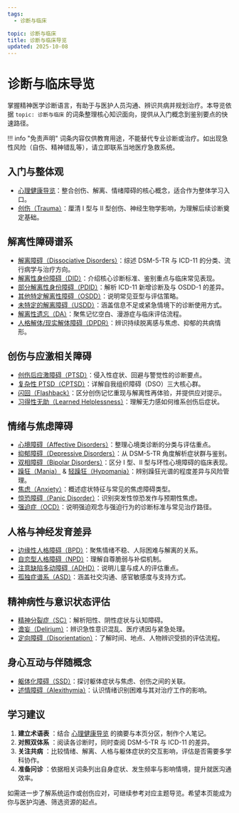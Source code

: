 ```yaml
---
tags:
  - 诊断与临床

topic: 诊断与临床
title: 诊断与临床导览
updated: 2025-10-08
---
```


# 诊断与临床导览

掌握精神医学诊断语言，有助于与医护人员沟通、辨识共病并规划治疗。本导览依据 `topic: 诊断与临床` 的词条整理核心知识面向，提供从入门概念到鉴别要点的快速路径。

!!! info "免责声明"
    词条内容仅供教育用途，不能替代专业诊断或治疗。如出现急性风险（自伤、精神错乱等），请立即联系当地医疗急救系统。

## 入门与整体观

- [心理健康导览](Mental-Health-Guide.md)：整合创伤、解离、情绪障碍的核心概念，适合作为整体学习入口。
- [创伤（Trauma）](Trauma.md)：厘清 I 型与 II 型创伤、神经生物学影响，为理解后续诊断奠定基础。

## 解离性障碍谱系

- [解离障碍（Dissociative Disorders）](Dissociative-Disorders.md)：综述 DSM-5-TR 与 ICD-11 的分类、流行病学与治疗方向。
- [解离性身份障碍（DID）](DID.md)：介绍核心诊断标准、鉴别重点与临床常见表现。
- [部分解离性身份障碍（PDID）](Partial-Dissociative-Identity-Disorder-PDID.md)：解析 ICD-11 新增诊断及与 OSDD-1 的差异。
- [其他特定解离性障碍（OSDD）](OSDD.md)：说明常见亚型与评估策略。
- [未特定的解离障碍（USDD）](Unspecified-Dissociative-Disorder-USDD.md)：涵盖信息不足或紧急情境下的诊断使用方式。
- [解离性遗忘（DA）](Dissociative-Amnesia-DA.md)：聚焦记忆空白、漫游症与临床评估流程。
- [人格解体/现实解体障碍（DPDR）](Depersonalization-Derealization-Disorder-DPDR.md)：辨识持续脱离感与焦虑、抑郁的共病情形。

## 创伤与应激相关障碍

- [创伤后应激障碍（PTSD）](PTSD.md)：侵入性症状、回避与警觉性的诊断要点。
- [复杂性 PTSD（CPTSD）](CPTSD.md)：详解自我组织障碍（DSO）三大核心群。
- [闪回（Flashback）](Flashback.md)：区分创伤记忆重现与解离性再体验，并提供应对提示。
- [习得性无助（Learned Helplessness）](Learned-Helplessness.md)：理解无力感如何维系创伤后症状。

## 情绪与焦虑障碍

- [心境障碍（Affective Disorders）](Affective-Disorders.md)：整理心境类诊断的分类与评估重点。
- [抑郁障碍（Depressive Disorders）](Depressive-Disorders.md)：从 DSM-5-TR 角度解析症状群与鉴别。
- [双相障碍（Bipolar Disorders）](Bipolar-Disorders.md)：区分 I 型、II 型与环性心境障碍的临床表现。
- [躁狂（Mania）](Mania.md) & [轻躁狂（Hypomania）](Hypomania.md)：辨别躁狂光谱的程度差异与风险管理。
- [焦虑（Anxiety）](Anxiety.md)：概述症状特征与常见的焦虑障碍类型。
- [惊恐障碍（Panic Disorder）](Panic-Disorder.md)：识别突发性惊恐发作与预期性焦虑。
- [强迫症（OCD）](OCD.md)：说明强迫观念与强迫行为的诊断标准与常见治疗路径。

## 人格与神经发育差异

- [边缘性人格障碍（BPD）](Borderline-Personality-Disorder-BPD.md)：聚焦情绪不稳、人际困难与解离的关系。
- [自恋型人格障碍（NPD）](Narcissistic-Personality-Disorder-NPD.md)：理解自尊脆弱与补偿机制。
- [注意缺陷多动障碍（ADHD）](Attention-Deficit-Hyperactivity-Disorder-ADHD.md)：说明儿童与成人的评估重点。
- [孤独症谱系（ASD）](Autism-Spectrum-Disorder.md)：涵盖社交沟通、感官敏感度与支持方式。

## 精神病性与意识状态评估

- [精神分裂症（SC）](Schizophrenia-SC.md)：解析阳性、阴性症状与认知障碍。
- [谵妄（Delirium）](Delirium.md)：辨识急性意识混乱、医疗诱因与紧急处理。
- [定向障碍（Disorientation）](Disorientation.md)：了解时间、地点、人物辨识受损的评估流程。

## 身心互动与伴随概念

- [躯体化障碍（SSD）](Somatic-Symptom-Disorder-SSD.md)：探讨躯体症状与焦虑、创伤之间的关联。
- [述情障碍（Alexithymia）](Alexithymia.md)：认识情绪识别困难与其对治疗工作的影响。

## 学习建议

1. **建立术语表** ：结合 [心理健康导览](Mental-Health-Guide.md) 的摘要与本页分区，制作个人笔记。
2. **对照双体系** ：阅读各诊断时，同时查阅 DSM-5-TR 与 ICD-11 的差异。
3. **关注共病** ：比较情绪、解离、人格与躯体症状的交互影响，评估是否需要多学科协作。
4. **准备问诊** ：依据相关词条列出自身症状、发生频率与影响情境，提升就医沟通效率。

如需进一步了解系统运作或创伤应对，可继续参考对应主题导览。希望本页能成为你与医护沟通、筛选资源的起点。
